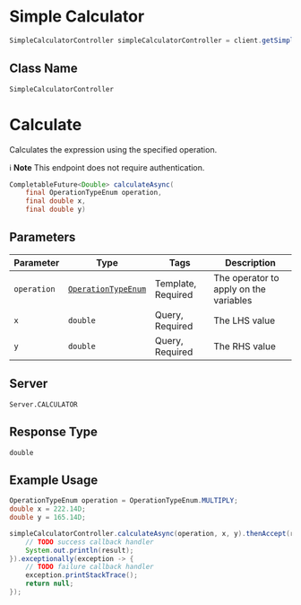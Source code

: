# Simple Calculator

```java
SimpleCalculatorController simpleCalculatorController = client.getSimpleCalculatorController();
```

## Class Name

`SimpleCalculatorController`


# Calculate

Calculates the expression using the specified operation.

:information_source: **Note** This endpoint does not require authentication.

```java
CompletableFuture<Double> calculateAsync(
    final OperationTypeEnum operation,
    final double x,
    final double y)
```

## Parameters

| Parameter | Type | Tags | Description |
|  --- | --- | --- | --- |
| `operation` | [`OperationTypeEnum`](../../doc/models/operation-type-enum.md) | Template, Required | The operator to apply on the variables |
| `x` | `double` | Query, Required | The LHS value |
| `y` | `double` | Query, Required | The RHS value |

## Server

`Server.CALCULATOR`

## Response Type

`double`

## Example Usage

```java
OperationTypeEnum operation = OperationTypeEnum.MULTIPLY;
double x = 222.14D;
double y = 165.14D;

simpleCalculatorController.calculateAsync(operation, x, y).thenAccept(result -> {
    // TODO success callback handler
    System.out.println(result);
}).exceptionally(exception -> {
    // TODO failure callback handler
    exception.printStackTrace();
    return null;
});
```

